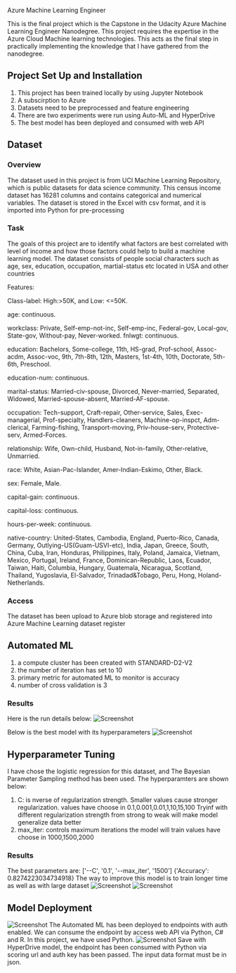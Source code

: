 Azure Machine Learning Engineer

This is the final project which is the Capstone in the Udacity Azure Machine Learning Engineer Nanodegree. 
This project requires the expertise in the Azure Cloud Machine learning technologies. 
This acts as the final step in practically implementing the knowledge that I have gathered from the nanodegree.

## Project Set Up and Installation
1. This project has been trained locally by using Jupyter Notebook
2. A subscirption to Azure
3. Datasets need to be preprocessed and feature engineering
4. There are two experiments were run using Auto-ML and HyperDrive
5. The best model has been deployed and consumed with web API
## Dataset

### Overview
The dataset used in this project is from UCI Machine Learning Repository, which is public datasets for data science community. 
This census income dataset has 16281 columns and contains categorical and numerical variables. 
The dataset is stored in the Excel with csv format, and it is imported into Python for pre-processing 

### Task
The goals of this project are to identify what factors are best correlated with level of income and how those factors could help to build a machine learning model. 
The dataset consists of people social characters such as age, sex, education, occupation, martial-status etc located in USA and other countries

Features:

Class-label: High:>50K, and Low: <=50K.

age: continuous.

workclass: Private, Self-emp-not-inc, Self-emp-inc, Federal-gov, Local-gov, State-gov, Without-pay, Never-worked.
fnlwgt: continuous.

education: Bachelors, Some-college, 11th, HS-grad, Prof-school, Assoc-acdm, Assoc-voc, 9th, 7th-8th, 12th, Masters, 1st-4th, 10th, Doctorate, 5th-6th, Preschool.

education-num: continuous.

marital-status: Married-civ-spouse, Divorced, Never-married, Separated, Widowed, Married-spouse-absent, Married-AF-spouse.

occupation: Tech-support, Craft-repair, Other-service, Sales, Exec-managerial, Prof-specialty, Handlers-cleaners, Machine-op-inspct, Adm-clerical, Farming-fishing, Transport-moving, Priv-house-serv, Protective-serv, Armed-Forces.

relationship: Wife, Own-child, Husband, Not-in-family, Other-relative, Unmarried.

race: White, Asian-Pac-Islander, Amer-Indian-Eskimo, Other, Black.

sex: Female, Male.

capital-gain: continuous.

capital-loss: continuous.

hours-per-week: continuous.

native-country: United-States, Cambodia, England, Puerto-Rico, Canada, Germany, Outlying-US(Guam-USVI-etc), India, Japan, Greece, South, China, Cuba, Iran, Honduras, Philippines, Italy, Poland, Jamaica, Vietnam, Mexico, Portugal, Ireland, France, Dominican-Republic, Laos, Ecuador, Taiwan, Haiti, Columbia, Hungary, Guatemala, Nicaragua, Scotland, Thailand, Yugoslavia, El-Salvador, Trinadad&Tobago, Peru, Hong, Holand-Netherlands.


### Access
The dataset has been upload to Azure blob storage and registered into Azure Machine Learning dataset register

## Automated ML
1. a compute cluster has been created with STANDARD-D2-V2
2. the number of iteration has set to 10
3. primary metric for automated ML to monitor is accuracy
4. number of cross validation is 3

### Results
Here is the run details below:
![Screenshot](./img/auto-run-details.png)

Below is the best model with its hyperparameters
![Screenshot](./img/auto-bestrun.png)

## Hyperparameter Tuning
I have chose the logistic regression for this dataset, and The Bayesian Parameter Sampling method has been used. 
The hyperparamters are shown below:
1. C: is nverse of regularization strength. Smaller values cause stronger regularization. 
      values have choose in 0.1,0.001,0.01,1,10,15,100
      Tryinf with different regularization strength from strong to weak will make model generalize data better
2. max_iter: controls maximum iterations the model will train
             values have choose in 1000,1500,2000

### Results
The best parameters are:
['--C', '0.1', '--max_iter', '1500']
{'Accuracy': 0.8274223034734918}
The way to improve this model is to train longer time as well as with large dataset
![Screenshot](./img/hd-run-details.png)
![Screenshot](./img/hd-bestrun.png)

## Model Deployment
![Screenshot](./img/auto-endpoint.png)
The Automated ML has been deployed to endpoints with auth enabled. We can consume the endpoint by access web API via
Python, C# and R. In this project, we have used Python.
![Screenshot](./img/hd-endpoint.png)
Save with HyperDrive model, the endpoint has been consumed with Python via scoring url and auth key has been passed. 
The input data format must be in json.
